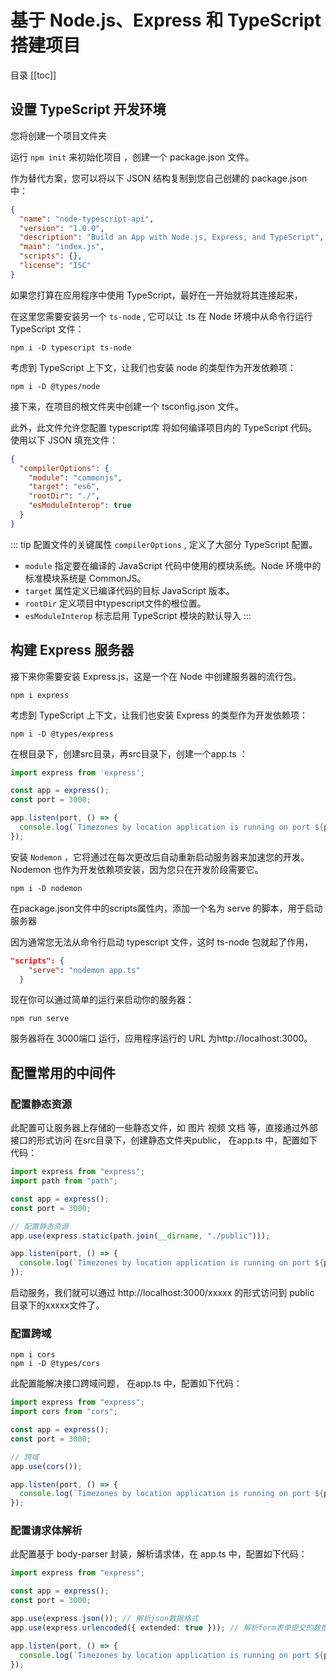 # 基于 Node.js、Express 和 TypeScript 搭建项目

目录
[[toc]]


## 设置 TypeScript 开发环境

您将创建一个项目文件夹

运行 `npm init` 来初始化项目 ，创建一个 package.json 文件。

作为替代方案，您可以将以下 JSON 结构复制到您自己创建的 package.json 中：

```json
{
  "name": "node-typescript-api",
  "version": "1.0.0",
  "description": "Build an App with Node.js, Express, and TypeScript",
  "main": "index.js",
  "scripts": {},
  "license": "ISC"
}
```

如果您打算在应用程序中使用 TypeScript，最好在一开始就将其连接起来，

在这里您需要安装另一个 `ts-node` , 它可以让 .ts 在 Node 环境中从命令行运行 TypeScript 文件：

```shell
npm i -D typescript ts-node
```

考虑到 TypeScript 上下文，让我们也安装 node 的类型作为开发依赖项：

```shell
npm i -D @types/node
```

接下来，在项目的根文件夹中创建一个 tsconfig.json 文件。

此外，此文件允许您配置 typescript库 将如何编译项目内的 TypeScript 代码。使用以下 JSON 填充文件：

```json
{
  "compilerOptions": {
    "module": "commonjs",
    "target": "es6",
    "rootDir": "./",
    "esModuleInterop": true
  }
}
```
::: tip 配置文件的关键属性 `compilerOptions` , 定义了大部分 TypeScript 配置。
- `module`
指定要在编译的 JavaScript 代码中使用的模块系统。Node 环境中的标准模块系统是 CommonJS。
- `target`
属性定义已编译代码的目标 JavaScript 版本。
- `rootDir`
定义项目中typescript文件的根位置。
- `esModuleInterop`
标志启用 TypeScript 模块的默认导入
:::

## 构建 Express 服务器

接下来你需要安装 Express.js，这是一个在 Node 中创建服务器的流行包。

```shell
npm i express
```

考虑到 TypeScript 上下文，让我们也安装 Express 的类型作为开发依赖项：

```shell
npm i -D @types/express
```

在根目录下，创建src目录，再src目录下，创建一个app.ts ：

```ts
import express from 'express';

const app = express();
const port = 3000;

app.listen(port, () => {
  console.log(`Timezones by location application is running on port ${port}.`);
});
```


安装 `Nodemon` ，它将通过在每次更改后自动重新启动服务器来加速您的开发。Nodemon 也作为开发依赖项安装，因为您只在开发阶段需要它。

```shell
npm i -D nodemon
```

在package.json文件中的scripts属性内，添加一个名为 serve 的脚本，用于启动服务器

因为通常您无法从命令行启动 typescript 文件，这时 ts-node  包就起了作用，

```json
"scripts": {
    "serve": "nodemon app.ts"
  }
```

现在你可以通过简单的运行来启动你的服务器：

```shell
npm run serve
```

服务器将在 3000端口 运行，应用程序运行的 URL 为http://localhost:3000。

## 配置常用的中间件

### 配置静态资源

此配置可让服务器上存储的一些静态文件，如 图片 视频 文档 等，直接通过外部接口的形式访问
在src目录下，创建静态文件夹public， 在app.ts 中，配置如下代码： 

```ts
import express from "express";
import path from "path";

const app = express();
const port = 3000;

// 配置静态资源
app.use(express.static(path.join(__dirname, "./public")));

app.listen(port, () => {
  console.log(`Timezones by location application is running on port ${port}.`);
});
```

启动服务，我们就可以通过 http://localhost:3000/xxxxx  的形式访问到 public 目录下的xxxxx文件了。

### 配置跨域

```shell
npm i cors
npm i -D @types/cors
```

此配置能解决接口跨域问题， 在app.ts 中，配置如下代码： 

```ts
import express from "express";
import cors from "cors";

const app = express();
const port = 3000;

// 跨域
app.use(cors());

app.listen(port, () => {
  console.log(`Timezones by location application is running on port ${port}.`);
});
```

### 配置请求体解析

此配置基于 body-parser 封装，解析请求体，在 app.ts 中，配置如下代码： 

```ts
import express from "express";

const app = express();
const port = 3000;

app.use(express.json()); // 解析json数据格式
app.use(express.urlencoded({ extended: true })); // 解析form表单提交的数据application/x-www-form-urlencoded

app.listen(port, () => {
  console.log(`Timezones by location application is running on port ${port}.`);
});
```
